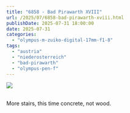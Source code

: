 ```yaml
---
title: "6858 - Bad Pirawarth XVIII"
url: /2025/07/6858-bad-pirawarth-xviii.html
publishDate: 2025-07-31 18:00:00
date: 2025-07-31
categories:
  - "olympus-m-zuiko-digital-17mm-f1-8"
tags:
  - "austria"
  - "niederosterreich"
  - "bad-pirawarth"
  - "olympus-pen-f"
---
```

<div class="container">
<div class="center"><a target="_blank" href="https://d25zfm9zpd7gm5.cloudfront.net/1200x1200/2021/20210307_151612_lr.jpg"><img class="webfeedsFeaturedVisual" src="https://d25zfm9zpd7gm5.cloudfront.net/0600x0600/2021/20210307_151612_lr.jpg" /></a></div>
</div>
<br />

More stairs, this time concrete, not wood.
